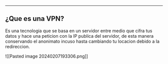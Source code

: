 
---
## ¿Que es una VPN?

Es una tecnologia que se basa en un servidor entre medio que cifra tus datos y hace una peticion con la IP publica del servidor, de esta manera conservando el anonimato incuso hasta cambiando tu locacion debido a la redireccion.



![[Pasted image 20240207193306.png]]